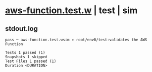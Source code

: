 # [aws-function.test.w](../../../../../../examples/tests/sdk_tests/function/aws-function.test.w) | test | sim

## stdout.log
```log
pass ─ aws-function.test.wsim » root/env0/test:validates the AWS Function

Tests 1 passed (1)
Snapshots 1 skipped
Test Files 1 passed (1)
Duration <DURATION>
```

